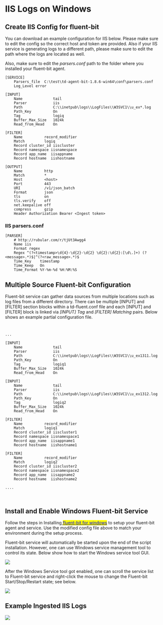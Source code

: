 # IIS Logs on Windows

## Create IIS Config for fluent-bit

You can download an example configuration for IIS below. Please make sure to edit the config so the correct host and token are provided. Also if your IIS service is generating logs to a different path, please make sure to edit the path where the logs are located as well.

Also, make sure to edit the _parsers.conf_ path to the folder where you installed your fluent-bit agent.

```
[SERVICE]
    Parsers_file  C:\test\td-agent-bit-1.8.6-win64\conf\parsers.conf
    Log_Level error

[INPUT]
    Name              tail
    Parser            iis
    Path              C:\\inetpub\logs\\LogFiles\\W3SVC1\\u_ex*.log
    Path_Key          On
    Tag               logiq
    Buffer_Max_Size   1024k
    Read_from_Head    On

[FILTER]
    Name          record_modifier
    Match         logiq
    Record cluster_id iiscluster
    Record namespace iisnamespace
    Record app_name  iisappname
    Record hostname  iishostname

[OUTPUT]
    Name          http
    Match         *
    Host          <host>
    Port          443
    URI           /v1/json_batch
    Format        json
    tls           on
    tls.verify    off
    net.keepalive off
    compress      gzip
    Header Authorization Bearer <Ingest token>
```

### IIS parsers.conf

```
[PARSER]
    # http://rubular.com/r/tjUt3Awgg4
    Name iis
    Format regex
    Regex ^(?<timestamp>\d{4}-\d{2}-\d{2} \d{2}:\d{2}:[\d\.]+) (?<message>.*)$|^(?<raw_message>.*)$
    Time_Key    timestamp
    Time_Keep   On
    Time_Format %Y-%m-%d %H:%M:%S
```

## Multiple Source Fluent-bit Configuration

Fluent-bit service can gather data sources from multiple locations such as log files from a different directory. There can be multiple \[INPUT] and \[FILTER] section blocks within a td-fluent.conf file and each \[INPUT] and \[FILTER] block is linked via _\[INPUT] Tag_ and _\[FILTER] Matching_ pairs. Below shows an example partial configuration file.

```


...

[INPUT]
    Name              tail
    Parser            iis
    Path              C:\\inetpub\logs\\LogFiles\\W3SVC1\\u_ex1311.log
    Path_Key          On
    Tag               logiq1
    Buffer_Max_Size   1024k
    Read_from_Head    On

[INPUT]
    Name              tail
    Parser            iis
    Path              C:\\inetpub\logs\\LogFiles\\W3SVC1\\u_ex1312.log
    Path_Key          On
    Tag               logiq2
    Buffer_Max_Size   1024k
    Read_from_Head    On

[FILTER]
    Name          record_modifier
    Match         logiq1
    Record cluster_id iiscluster1
    Record namespace iisnamespace1
    Record app_name  iisappname1
    Record hostname  iishostname1

[FILTER]
    Name          record_modifier
    Match         logiq2
    Record cluster_id iiscluster2
    Record namespace iisnamespace2
    Record app_name  iisappname2
    Record hostname  iishostname2

....



```

## Install and Enable Windows Fluent-bit Service

Follow the steps in Installing[ <mark style="color:blue;">fluent-bit for windows</mark>](https://docs.logiq.ai/integrations/fluent-bit#fluent-bit-for-windows) to setup your fluent-bit agent and service. Use the modified config file above to match your environment during the setup process.

Fluent-bit service will automatically be started upon the end of the script installation. However, one can use Windows service management tool to control its state. Below show how to start the Windows service tool GUI.

![](../../../.gitbook/assets/services.msc-2022-01-27\_11-59-36.png)

After the Windows Service tool got enabled, one can scroll the service list to Fluent-bit service and right-click the mouse to change the Fluent-bit Start/Stop/Restart state; see below.

![](../../../.gitbook/assets/win-fluentbit-svc-start-2022-01-27\_11-52-09.png)

## Example Ingested IIS Logs

![](../../../.gitbook/assets/example-ingestion-2022-01-27\_12-41-46.png)
